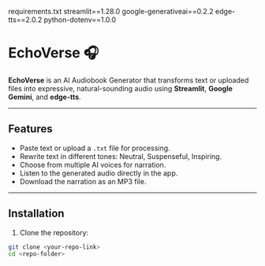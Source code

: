 requirements.txt
streamlit==1.28.0
google-generativeai==0.2.2
edge-tts==2.0.2
python-dotenv==1.0.0

# EchoVerse 🎧

**EchoVerse** is an AI Audiobook Generator that transforms text or uploaded files into expressive, natural-sounding audio using **Streamlit**, **Google Gemini**, and **edge-tts**.

---

## Features

- Paste text or upload a `.txt` file for processing.
- Rewrite text in different tones: Neutral, Suspenseful, Inspiring.
- Choose from multiple AI voices for narration.
- Listen to the generated audio directly in the app.
- Download the narration as an MP3 file.

---

## Installation

1. Clone the repository:
```bash
git clone <your-repo-link>
cd <repo-folder>

